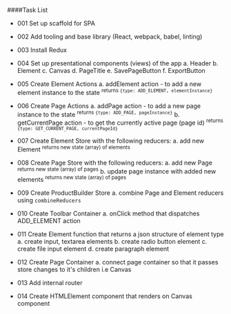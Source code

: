 ####Task List

- 001 Set up scaffold for SPA

- 002 Add tooling and base library (React, webpack, babel, linting)

- 003 Install Redux

- 004 Set up presentational components (views) of the app
    a. Header
    b. Element
    c. Canvas
    d. PageTitle
    e. SavePageButton
    f. ExportButton
    
- 005 Create Element Actions
    a. addElement action - to add a new element instance to the state
    <sup>returns `{type: ADD_ELEMENT, elementInstance}`</sup>
    
- 006 Create Page Actions
    a. addPage action - to add a new page instance to the state
    <sup>returns `{type: ADD_PAGE, pageInstance}`</sup>
    b. getCurrentPage action - to get the currently active page (page id)
    <sup>returns `{type: GET_CURRENT_PAGE, currentPageId}`</sup>
    
- 007 Create Element Store with the following reducers:
    a. add new Element
    <sup>returns new state (array) of elements</sup>

- 008 Create Page Store with the following reducers:
    a. add new Page
    <sup>returns new state (array) of pages</sup>
    b. update page instance with added new elements
    <sup>returns new state (array) of pages</sup>

- 009 Create ProductBuilder Store
    a. combine Page and Element reducers using `combineReducers`
    
- 010 Create Toolbar Container
    a. onClick method that dispatches ADD_ELEMENT action
    
- 011 Create Element function that returns a json structure of element type
    a. create input, textarea elements
    b. create radio button element
    c. create file input element
    d. create paragraph element

- 012 Create Page Container
    a. connect page container so that it passes store changes to it's children i.e Canvas
    
- 013 Add internal router

- 014 Create HTMLElement component that renders on Canvas component

